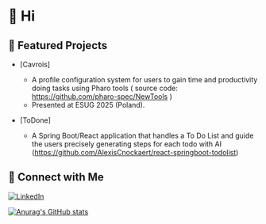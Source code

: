 # 👋 Hi

## 🌟 Featured Projects

- [Cavrois]
  - A profile configuration system for users to gain time and productivity doing tasks using Pharo tools ( source code: https://github.com/pharo-spec/NewTools )
  - Presented at ESUG 2025 (Poland).

- [ToDone]
  - A Spring Boot/React application that handles a To Do List and guide the users precisely generating steps for each todo with AI
  (https://github.com/AlexisCnockaert/react-springboot-todolist)

## 🔗 Connect with Me

[![LinkedIn](https://img.shields.io/badge/LinkedIn-AlexisCnockaert-blue?logo=linkedin)](https://www.linkedin.com/in/AlexisCnockaert)

[![Anurag's GitHub stats](https://github-readme-stats.vercel.app/api?username=AlexisCnockaert&theme=cobalt)](https://github.com/anuraghazra/github-readme-stats)
